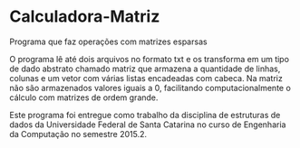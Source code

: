 # Calculadora-Matriz
Programa que faz operações com matrizes esparsas

O programa lê até dois arquivos no formato txt e os transforma em um tipo de dado abstrato chamado matriz que armazena a quantidade de linhas, colunas e um vetor com várias listas encadeadas com cabeca. Na matriz não são armazenados valores iguais a 0, facilitando computacionalmente o cálculo com matrizes de ordem grande.

Este programa foi entregue como trabalho da disciplina de estruturas de dados da Universidade Federal de Santa Catarina no curso de Engenharia da Computação no semestre 2015.2. 
